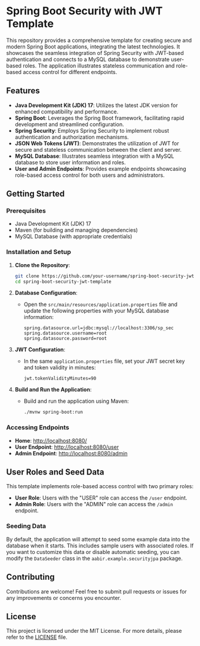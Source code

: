 # Spring Boot Security with JWT Template

This repository provides a comprehensive template for creating secure and modern Spring Boot applications, integrating the latest technologies. It showcases the seamless integration of Spring Security with JWT-based authentication and connects to a MySQL database to demonstrate user-based roles. The application illustrates stateless communication and role-based access control for different endpoints.

## Features

- **Java Development Kit (JDK) 17**: Utilizes the latest JDK version for enhanced compatibility and performance.
- **Spring Boot**: Leverages the Spring Boot framework, facilitating rapid development and streamlined configuration.
- **Spring Security**: Employs Spring Security to implement robust authentication and authorization mechanisms.
- **JSON Web Tokens (JWT)**: Demonstrates the utilization of JWT for secure and stateless communication between the client and server.
- **MySQL Database**: Illustrates seamless integration with a MySQL database to store user information and roles.
- **User and Admin Endpoints**: Provides example endpoints showcasing role-based access control for both users and administrators.

## Getting Started

### Prerequisites

- Java Development Kit (JDK) 17
- Maven (for building and managing dependencies)
- MySQL Database (with appropriate credentials)

### Installation and Setup

1. **Clone the Repository**:

   ```bash
   git clone https://github.com/your-username/spring-boot-security-jwt-template.git
   cd spring-boot-security-jwt-template
   ```

2. **Database Configuration**:

   - Open the `src/main/resources/application.properties` file and update the following properties with your MySQL database information:

     ```properties
     spring.datasource.url=jdbc:mysql://localhost:3306/sp_sec
     spring.datasource.username=root
     spring.datasource.password=root
     ```

3. **JWT Configuration**:

   - In the same `application.properties` file, set your JWT secret key and token validity in minutes:

     ```properties
     jwt.tokenValidityMinutes=90
     ```

4. **Build and Run the Application**:

   - Build and run the application using Maven:

     ```bash
     ./mvnw spring-boot:run
     ```

### Accessing Endpoints

- **Home**: [http://localhost:8080/](http://localhost:8080/)
- **User Endpoint**: [http://localhost:8080/user](http://localhost:8080/user)
- **Admin Endpoint**: [http://localhost:8080/admin](http://localhost:8080/admin)

## User Roles and Seed Data

This template implements role-based access control with two primary roles:

- **User Role**: Users with the "USER" role can access the `/user` endpoint.
- **Admin Role**: Users with the "ADMIN" role can access the `/admin` endpoint.

### Seeding Data

By default, the application will attempt to seed some example data into the database when it starts. This includes sample users with associated roles. If you want to customize this data or disable automatic seeding, you can modify the `DataSeeder` class in the `aabir.example.securityjpa` package.

## Contributing

Contributions are welcome! Feel free to submit pull requests or issues for any improvements or concerns you encounter.

## License

This project is licensed under the MIT License. For more details, please refer to the [LICENSE](LICENSE) file.